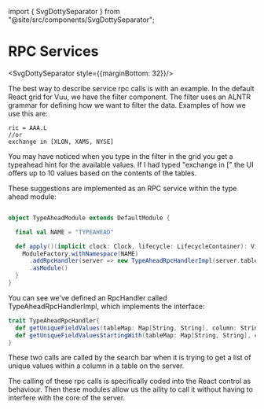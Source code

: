 import { SvgDottySeparator } from "@site/src/components/SvgDottySeparator";

# RPC Services

<SvgDottySeparator style={{marginBottom: 32}}/>

The best way to describe service rpc calls is with an example. In the default React grid for Vuu, we have the filter
component. The filter uses an ALNTR grammar for defining how we want to filter the data. Examples of how we use this are:

```
ric = AAA.L
//or
exchange in [XLON, XAMS, NYSE]
```

You may have noticed when you type in the filter in the grid you get a typeahead hint for the available values. If I had
typed "exchange in [" the UI offers up to 10 values based on the contents of the tables.

These suggestions are implemented as an RPC service within the type ahead module:

```scala

object TypeAheadModule extends DefaultModule {

  final val NAME = "TYPEAHEAD"

  def apply()(implicit clock: Clock, lifecycle: LifecycleContainer): ViewServerModule = {
    ModuleFactory.withNamespace(NAME)
      .addRpcHandler(server => new TypeAheadRpcHandlerImpl(server.tableContainer))
      .asModule()
  }
}
```

You can see we've defined an RpcHandler called TypeAheadRpcHandlerImpl, which implements the interface:

```scala
trait TypeAheadRpcHandler{
  def getUniqueFieldValues(tableMap: Map[String, String], column: String, ctx: RequestContext): Array[String]
  def getUniqueFieldValuesStartingWith(tableMap: Map[String, String], column: String, starts: String, ctx: RequestContext): Array[String]
}
```

These two calls are called by the search bar when it is trying to get a list of unique values within a column in a table on the server.

The calling of these rpc calls is specifically coded into the React control as behaviour. Then these modules allow us the aility to call it without
having to interfere with the core of the server.
